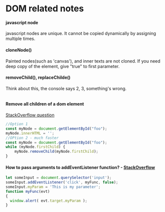 DOM related notes
=================
#### javascript node
javascript nodes are unique. It cannot be copied dynamically by assigning multiple times.
#### cloneNode()
Painted nodes(such as 'canvas'), and inner texts are not cloned. 
If you need deep copy of the element, give "true" to first parameter.
#### removeChild(), replaceChilde()
Think about this, the console says 2, 3, something's wrong.
```javascript

```
#### Remove all children of a dom element
[StackOverflow question](https://stackoverflow.com/questions/3955229/remove-all-child-elements-of-a-dom-node-in-javascript)
```javascript
//Option 1
const myNode = document.getElementById("foo");
myNode.innerHTML = '';
//OPtion 2 - much faster
const myNode = document.getElementById("foo");
while (myNode.firstChild) {
    myNode.removeChild(myNode.firstChild);
}
```

#### How to pass arguments to addEventListener function? - [StackOverflow](https://stackoverflow.com/questions/256754/how-to-pass-arguments-to-addeventlistener-listener-function)
```javascript
let someInput = document.querySelector('input');
someInput.addEventListener('click', myFunc, false);
someInput.myParam = 'This is my parameter';
function myFunc(evt)
{
  window.alert( evt.target.myParam );
}
```





